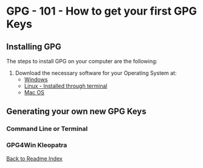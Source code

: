 # GPG - 101 - How to get your first GPG Keys

## Installing GPG

The steps to install GPG on your computer are the following:
1. Download the necessary software for your Operating System at:
    - [Windows](https://gpg4win.org/download.html)
    - [Linux - Installed through terminal](https://linuxhint.com/gpg-command-ubuntu/)
    - [Mac OS](https://sourceforge.net/p/gpgosx/docu/Download/)

## Generating your own new GPG Keys

### Command Line or Terminal

### GPG4Win Kleopatra




[Back to Readme Index](https://github.com/Nautilus-Cyberneering/GPG-Bootcamp/blob/main/README.md)